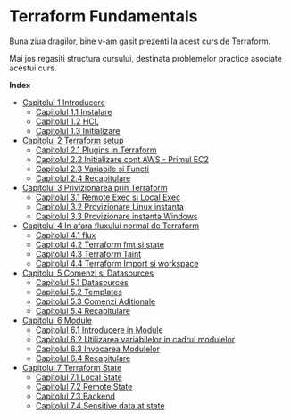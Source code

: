 # Terraform Fundamentals


Buna ziua dragilor, bine v-am gasit prezenti la acest curs de Terraform.

Mai jos regasiti structura cursului, destinata problemelor practice asociate acestui curs.

**Index**

<!-- TOC depthFrom:2 depthTo:6 withLinks:1 updateOnSave:1 orderedList:0 -->

- [Capitolul 1 Introducere](Capitol1/capitol1.md)
    - [Capitolul 1.1 Instalare](Capitol1/Capitol1.1/capitol1.1.md)
    - [Capitolul 1.2 HCL](Capitol1/Capitol1.2/capitol1.2.md)
    - [Capitolul 1.3 Initializare](Capitol1/Capitol1.3/capitol1.3.md)
- [Capitolul 2 Terraform setup](Capitol2/capitol2.md)
  - [Capitolul 2.1 Plugins in Terraform](Capitol2/Capitol2.1/capitol2.1.md)
  - [Capitolul 2.2 Initializare cont AWS - Primul EC2](Capitol2/Capitol2.2/capitol2.2.md)
  - [Capitolul 2.3 Variabile si Functi](Capitol2/Capitol2.3/capitol2.3.md)
  - [Capitolul 2.4 Recapitulare](Capitol2/Capitol2.4/capitol2.4.md)
- [Capitolul 3 Privizionarea prin Terraform](Capitol3/capitol3.md)
  - [Capitolul 3.1 Remote Exec si Local Exec](Capitol3/Capitol3.1/capitol3.1.md)
  - [Capitolul 3.2 Provizionare Linux instanta](Capitol3/Capitol3.2/capitol3.2.md)
  - [Capitolul 3.3 Provizionare instanta Windows](Capitol3/Capitol3.3/capitol3.3.md)
- [Capitolul 4 In afara fluxului normal de Terraform](Capitol4/capitol4.md)
  - [Capitolul 4.1 flux](Capitol4/Capitol4.1/capitol4.1.md)
  - [Capitolul 4.2 Terraform fmt si state](Capitol4/Capitol4.2/capitol4.2.md)
  - [Capitolul 4.3 Terraform Taint](Capitol4/Capitol4.3/capitol4.3.md)
  - [Capitolul 4.4 Terraform Import si workspace](Capitol4/Capitol4.4/capitol4.4.md)
- [Capitolul 5 Comenzi si Datasources](Capitol5/capitol5.md)
  - [Capitolul 5.1 Datasources](Capitol5/Capitol5.1/capitol5.1.md)
  - [Capitolul 5.2 Templates](Capitol5/Capitol5.2/capitol5.2.md)
  - [Capitolul 5.3 Comenzi Aditionale](Capitol5/Capitol5.3/capitol5.3.md)
  - [Capitolul 5.4 Recapitulare](Capitol5/Capitol5.4/capitol5.4.md)
- [Capitolul 6 Module](Capitol6/capitol6.md)
  - [Capitolul 6.1 Introducere in Module](Capitol6/Capitol6.1/capitol6.1.md)
  - [Capitolul 6.2 Utilizarea variabilelor in cadrul modulelor](Capitol6/Capitol6.2/capitol6.2.md)
  - [Capitolul 6.3 Invocarea Modulelor](Capitol6/Capitol6.3/capitol6.3.md)
  - [Capitolul 6.4 Recapitulare](Capitol6/Capitol6.4/capitol6.4.md)
- [Capitolul 7 Terraform State](Capitol7/capitol7.md)
  - [Capitolul 7.1 Local State](Capitol7/Capitol7.1/capitol7.1.md)
  - [Capitolul 7.2 Remote State](Capitol7/Capitol7.2/capitol7.2.md)
  - [Capitolul 7.3 Backend](Capitol7/Capitol7.3/capitol7.3.md)
  - [Capitolul 7.4 Sensitive data at state](Capitol7/Capitol7.4/capitol7.4.md)



<!-- /TOC -->


